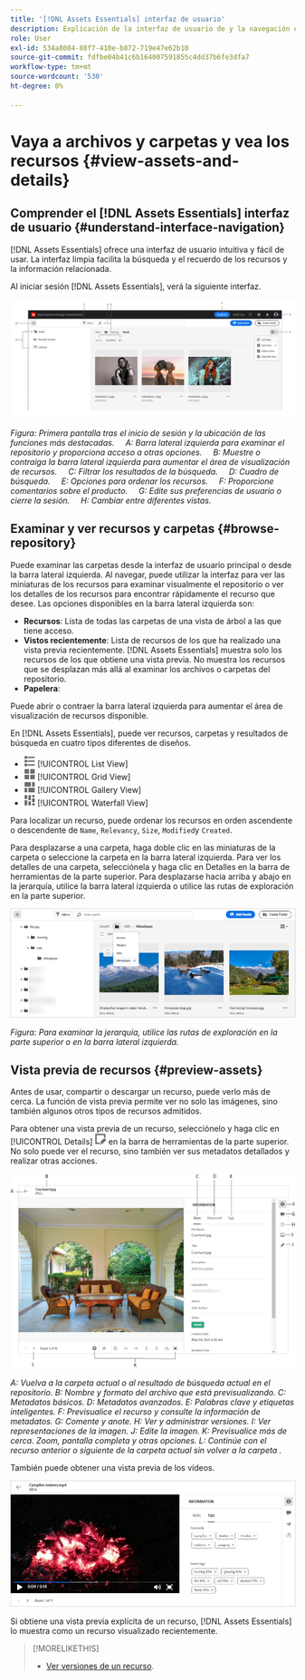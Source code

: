 ```yaml
---
title: '[!DNL Assets Essentials] interfaz de usuario'
description: Explicación de la interfaz de usuario de y la navegación en [!DNL Assets Essentials].
role: User
exl-id: 534a8084-88f7-410e-b872-719e47e62b10
source-git-commit: fdfbe04b41c6b164007591855c4dd37b6fe3dfa7
workflow-type: tm+mt
source-wordcount: '530'
ht-degree: 0%

---
```


# Vaya a archivos y carpetas y vea los recursos {#view-assets-and-details}

<!-- TBD: Give screenshots of all views with many assets. Zoom out to showcase how the thumbnails/tiles flow on the UI in different views. -->

<!-- TBD: The options in left sidebar may change. Shared with me and Shared by me are missing for now. Update this section as UI is updated. -->

## Comprender el [!DNL Assets Essentials] interfaz de usuario {#understand-interface-navigation}

[!DNL Assets Essentials] ofrece una interfaz de usuario intuitiva y fácil de usar. La interfaz limpia facilita la búsqueda y el recuerdo de los recursos y la información relacionada.

Al iniciar sesión [!DNL Assets Essentials], verá la siguiente interfaz.

<!-- TBD: Update this screenshot. Remove top bar. Remove 2 labels from top bar. -->

![[!DNL Assets Essentials] interfaz de usuario](assets/essentials-interface1.png)

*Figura: Primera pantalla tras el inicio de sesión y la ubicación de las funciones más destacadas.*
    *A: Barra lateral izquierda para examinar el repositorio y proporciona acceso a otras opciones.*
    *B: Muestre o contraiga la barra lateral izquierda para aumentar el área de visualización de recursos.*
    *C: Filtrar los resultados de la búsqueda.*
    *D: Cuadro de búsqueda.*
    *E: Opciones para ordenar los recursos.*
    *F: Proporcione comentarios sobre el producto.*
    *G: Edite sus preferencias de usuario o cierre la sesión.*
    *H: Cambiar entre diferentes vistas.*

<!-- TBD: Need an embedded video here with narration. It has to be hosted on MPC to be embeddable. -->

## Examinar y ver recursos y carpetas {#browse-repository}

Puede examinar las carpetas desde la interfaz de usuario principal o desde la barra lateral izquierda. Al navegar, puede utilizar la interfaz para ver las miniaturas de los recursos para examinar visualmente el repositorio o ver los detalles de los recursos para encontrar rápidamente el recurso que desee. Las opciones disponibles en la barra lateral izquierda son:

* **Recursos**: Lista de todas las carpetas de una vista de árbol a las que tiene acceso.
* **Vistos recientemente**: Lista de recursos de los que ha realizado una vista previa recientemente. [!DNL Assets Essentials] muestra solo los recursos de los que obtiene una vista previa. No muestra los recursos que se desplazan más allá al examinar los archivos o carpetas del repositorio.
* **Papelera**:

<!-- TBD: Not sure if we want to publish these right now. CC Libs are beta as per Greg.
* **Libraries**: Access to [!DNL Adobe Creative Cloud Team] (CCT) Libraries view. This view is visible only if the user is entitled to CCT Libraries.
-->

<!-- TBD: My Work Space shows task inbox and it is not visible on AEM Cloud Demos as of now. It is the source of truth server hence not documenting My Work Space option for now.
-->

Puede abrir o contraer la barra lateral izquierda para aumentar el área de visualización de recursos disponible.

En [!DNL Assets Essentials], puede ver recursos, carpetas y resultados de búsqueda en cuatro tipos diferentes de diseños.

* ![icono de vista de lista](assets/do-not-localize/list-view.png) [!UICONTROL List View]
* ![icono de vista de cuadrícula](assets/do-not-localize/grid-view.png) [!UICONTROL Grid View]
* ![icono de vista de galería](assets/do-not-localize/gallery-view.png) [!UICONTROL Gallery View]
* ![icono de vista de cascada](assets/do-not-localize/waterfall-view.png) [!UICONTROL Waterfall View]

Para localizar un recurso, puede ordenar los recursos en orden ascendente o descendente de `Name`, `Relevancy`, `Size`, `Modified`y `Created`.

Para desplazarse a una carpeta, haga doble clic en las miniaturas de la carpeta o seleccione la carpeta en la barra lateral izquierda. Para ver los detalles de una carpeta, selecciónela y haga clic en Detalles en la barra de herramientas de la parte superior. Para desplazarse hacia arriba y abajo en la jerarquía, utilice la barra lateral izquierda o utilice las rutas de exploración en la parte superior.

![Examinar carpetas](assets/browsing-folders.png)

*Figura: Para examinar la jerarquía, utilice las rutas de exploración en la parte superior o en la barra lateral izquierda.*

## Vista previa de recursos {#preview-assets}

Antes de usar, compartir o descargar un recurso, puede verlo más de cerca. La función de vista previa permite ver no solo las imágenes, sino también algunos otros tipos de recursos admitidos.

Para obtener una vista previa de un recurso, selecciónelo y haga clic en [!UICONTROL Details] ![icono de detalles](assets/do-not-localize/edit-in-icon.png) en la barra de herramientas de la parte superior. No solo puede ver el recurso, sino también ver sus metadatos detallados y realizar otras acciones.

![Vista previa de un recurso](assets/preview-asset.png)

*A: Vuelva a la carpeta actual o al resultado de búsqueda actual en el repositorio.*
*B: Nombre y formato del archivo que está previsualizando.*
*C: Metadatos básicos.*
*D: Metadatos avanzados.*
*E: Palabras clave y etiquetas inteligentes.*
*F: Previsualice el recurso y consulte la información de metadatos.*
*G: Comente y anote.*
*H: Ver y administrar versiones.*
*I: Ver representaciones de la imagen.*
*J: Edite la imagen.*
*K: Previsualice más de cerca. Zoom, pantalla completa y otras opciones.*
*L: Continúe con el recurso anterior o siguiente de la carpeta actual sin volver a la carpeta .*

También puede obtener una vista previa de los vídeos.

![Vista previa del vídeo](/help/assets/preview-video.png)

Si obtiene una vista previa explícita de un recurso, [!DNL Assets Essentials] lo muestra como un recurso visualizado recientemente.

<!-- TBD: Describe the options.

Explicitly previewed assets are displayed as recently viewed assets. Give screenshot of this.
Other use cases after previewing.
-->

>[!MORELIKETHIS]
>
>* [Ver versiones de un recurso](/help/manage-organize.md#view-versions).

